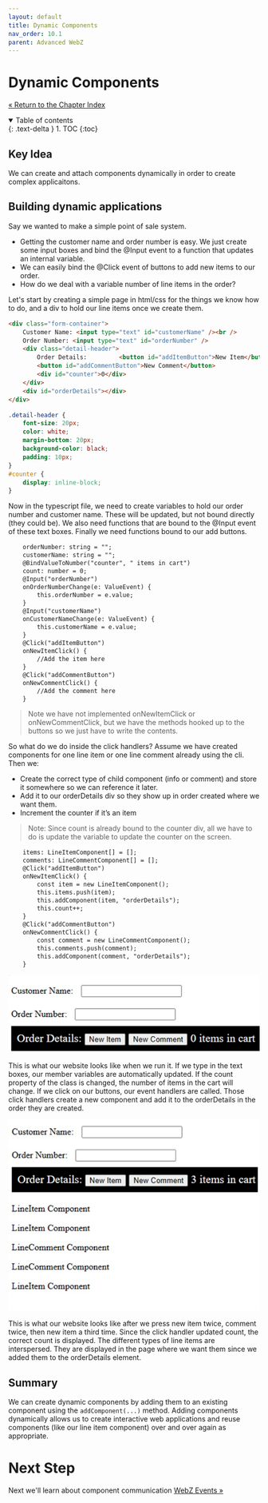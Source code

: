 ```yaml
---
layout: default
title: Dynamic Components
nav_order: 10.1
parent: Advanced WebZ
---
```


# Dynamic Components
[&laquo; Return to the Chapter Index](index.md)

<details open markdown="block">
  <summary>
    Table of contents
  </summary>
  {: .text-delta }
1. TOC
{:toc}
</details>

## Key Idea
We can create and attach components dynamically in order to create complex applicaitons. 

## Building dynamic applications
Say we wanted to make a simple point of sale system.  
* Getting the customer name and order number is easy. We just create some input boxes and bind the @Input event to a function that updates an internal variable.
* We can easily bind the @Click event of buttons to add new items to our order.
* How do we deal with a variable number of line items in the order?

Let's start by creating a simple page in html/css for the things we know how to do, and a div to hold our line items once we create them.
```html
<div class="form-container">
	Customer Name: <input type="text" id="customerName" /><br />
	Order Number: <input type="text" id="orderNumber" />
	<div class="detail-header">
		Order Details:         <button id="addItemButton">New Item</button>
		<button id="addCommentButton">New Comment</button>
		<div id="counter">0</div>
	</div>
	<div id="orderDetails"></div>
</div>
```
```css
.detail-header {
	font-size: 20px;
	color: white;
	margin-bottom: 20px;
	background-color: black;
	padding: 10px;
}
#counter {
	display: inline-block;
}
```
Now in the typescript file, we need to create variables to hold our order number and customer name.  These will be updated, but not bound directly (they could be).
We also need functions that are bound to the @Input event of these text boxes.  Finally we need functions bound to our add buttons.
```
	orderNumber: string = "";
	customerName: string = "";
	@BindValueToNumber("counter", " items in cart")
	count: number = 0;
	@Input("orderNumber")
	onOrderNumberChange(e: ValueEvent) {
		this.orderNumber = e.value;
	}
	@Input("customerName")
	onCustomerNameChange(e: ValueEvent) {
		this.customerName = e.value;
	}
	@Click("addItemButton")
	onNewItemClick() {
		//Add the item here
	}
	@Click("addCommentButton")
	onNewCommentClick() {
		//Add the comment here
	}
```
> Note we have not implemented onNewItemClick or onNewCommentClick, but we have the methods hooked up to the buttons so we just have to write the contents.

So what do we do inside the click handlers?  Assume we have created components for one line item or one line comment already using the cli.  Then we:
* Create the correct type of child component (info or comment) and store it somewhere so we can reference it later.
* Add it to our orderDetails div so they show up in order created where we want them.
* Increment the counter if it’s an item

> Note: Since count is already bound to the counter div, all we have to do is update the variable to update the counter on the screen.

```
	items: LineItemComponent[] = [];
	comments: LineCommentComponent[] = [];
	@Click("addItemButton")
	onNewItemClick() {
		const item = new LineItemComponent();
		this.items.push(item);
		this.addComponent(item, "orderDetails");
		this.count++;
	}
	@Click("addCommentButton")
	onNewCommentClick() {
		const comment = new LineCommentComponent();
		this.comments.push(comment);
		this.addComponent(comment, "orderDetails");
	}
```

![](../../assets/images/webz_4.jpg)

This is what our website looks like when we run it.  If we type in the text boxes, our member variables are automatically updated.  If the count property of the class is changed, the number of items in the cart will change.  If we click on our buttons, our event handlers are called.  Those click handlers create a new component and add it to the orderDetails in the order they are created.

![](../../assets/images/webz_5.jpg)

This is what our website looks like after we press new item twice, comment twice, then new item a third time.  Since the click handler updated count, the correct count is displayed.  The different types of line items are interspersed.  They are displayed in the page where we want them since we added them to the orderDetails element.


## Summary
We can create dynamic components by adding them to an existing component using the ```addComponent(...)``` method.  Adding components dynamically allows us to create interactive web applications and reuse components (like our line item component) over and over again as appropriate.

# Next Step

Next we'll learn about component communication  [WebZ Events &raquo;](../10-webz-advanced/events.md)